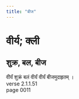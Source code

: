 ```yaml
---
title: "बीज"
---
```


# वीर्य; क्ली
## शुक्र, बल, बीज
वीर्यं शुक्रं बलं वीर्यं वीर्यं बीजमुदाहृतम् ।<br />verse 2.1.1.51<br />page 0011

